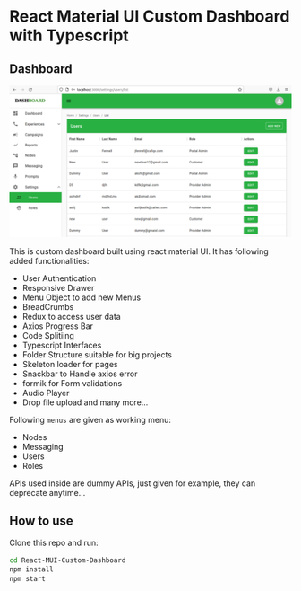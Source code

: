 # React Material UI Custom Dashboard with Typescript

## Dashboard
![Dashboard UI](https://github.com/AkshayGadekar/React-MUI-Custom-Dashboard/blob/master/src/media/images/dashboard.png)

This is custom dashboard built using react material UI. It has following added functionalities:
- User Authentication
- Responsive Drawer
- Menu Object to add new Menus
- BreadCrumbs
- Redux to access user data
- Axios Progress Bar
- Code Splitiing
- Typescript Interfaces
- Folder Structure suitable for big projects
- Skeleton loader for pages
- Snackbar to Handle axios error
- formik for Form validations
- Audio Player
- Drop file upload
and many more...

Following `menus` are given as working menu:
- Nodes
- Messaging
- Users
- Roles

APIs used inside are dummy APIs, just given for example, they can deprecate anytime... 

## How to use

Clone this repo and run:
```bash
cd React-MUI-Custom-Dashboard
npm install
npm start
```

